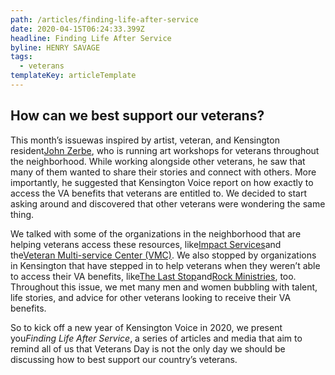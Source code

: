 ```yaml
---
path: /articles/finding-life-after-service
date: 2020-04-15T06:24:33.399Z
headline: Finding Life After Service
byline: HENRY SAVAGE
tags: 
  - veterans
templateKey: articleTemplate
---
```

## How can we best support our veterans?

This month’s issuewas inspired by artist, veteran, and Kensington resident[John Zerbe](https://www.instagram.com/jczerbe89/), who is running art workshops for veterans throughout the neighborhood. While working alongside other veterans, he saw that many of them wanted to share their stories and connect with others. More importantly, he suggested that Kensington Voice report on how exactly to access the VA benefits that veterans are entitled to. We decided to start asking around and discovered that other veterans were wondering the same thing.

We talked with some of the organizations in the neighborhood that are helping veterans access these resources, like[Impact Services](http://www.impactservices.org/)and the[Veteran Multi-service Center (VMC)](https://vmcenter.org/). We also stopped by organizations in Kensington that have stepped in to help veterans when they weren’t able to access their VA benefits, like[The Last Stop](https://www.facebook.com/laststopclub/)and[Rock Ministries](https://www.therockphilly.org/), too. Throughout this issue, we met many men and women bubbling with talent, life stories, and advice for other veterans looking to receive their VA benefits.

So to kick off a new year of Kensington Voice in 2020, we present you*Finding Life After Service*, a series of articles and media that aim to remind all of us that Veterans Day is not the only day we should be discussing how to best support our country’s veterans.
